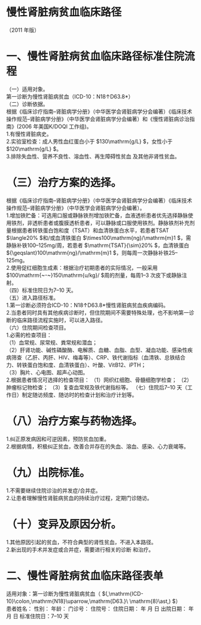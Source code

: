 # 慢性肾脏病贫血临床路径  
（2011 年版）  
# 一、慢性肾脏病贫血临床路径标准住院流程  
（一）适用对象。  
第一诊断为慢性肾脏病贫血（ICD-10：N18↑D63.8\*）  
（二）诊断依据。  
根据《临床诊疗指南–肾脏病学分册》（中华医学会肾脏病学分会编著）《临床技术操作规范–肾脏病学分册》（中华医学会肾脏病学分会编著）和《慢性肾脏病诊治指南》(2006 年美国K/DOQI 工作组)。  
1.有慢性肾脏病史。  
2.实验室检查：成人男性血红蛋白小于 $130\mathrm{g/L} $，女性小于 $120\mathrm{g/L} $。  
3.排除失血性、营养不良性、溶血性、再生障碍性贫血 及其他非肾性贫血。  
# （三）治疗方案的选择。  
根据《临床诊疗指南–肾脏病学分册》（中华医学会肾脏病学分会编著）《临床技术操作规范–肾脏病学分册》（中华医学会肾脏病学分会编著）。  
1.增加铁贮备：可选用口服或静脉铁剂增加铁贮备，血液透析患者优先选择静脉使用铁剂，非透析患者或腹膜透析患者，可以静脉或口服使用铁剂。静脉铁剂补充剂量根据患者转铁蛋白饱和度（TSAT）和血清铁蛋白水平，若患者TSAT $\langle20\% $和/或血清铁蛋白 $\times100\mathrm{ng}/\mathrm{m}1 $，需静脉补铁100–125mg/周，若患者 $\mathrm{TSAT}{\sim}20\% $，血清铁蛋白 ${\geqslant}100\mathrm{ng}/\mathrm{m}1 $，则每周一次静脉补铁25–125mg。  
2.使用促红细胞生成素：根据治疗初期患者的实际情况，一般采用 $100\mathrm{~-~}150\mathrm{u/kg}/ $周的剂量，每周1–3 次皮下或静脉注射。  
（四）标准住院日为7–10 天。  
（五）进入路径标准。  
1.第一诊断必须符合ICD-10：N18↑D63.8\*慢性肾脏病贫血疾病编码。  
2.当患者同时具有其他疾病诊断时，但住院期间不需要特殊处理，也不影响第一诊断的临床路径流程实施时，可以进入路径。  
（六）住院期间检查项目。  
1.必需的检查项目：  
（1）血常规、尿常规、粪常规和潜血；  
（2）肝肾功能、碱性磷酸酶、电解质、血糖、血脂、血型、凝血功能、感染性疾病筛查（乙肝、丙肝、HIV、梅毒等）、CRP、铁代谢指标（血清铁、总铁结合力、转铁蛋白饱和度、血清铁蛋白）、叶酸、VitB12、iPTH；  
（3）胸片、心电图、超声心动图。  
2.根据患者情况可选择的检查项目： （1）网织红细胞、骨髓细胞学检查； （2）肿瘤标记物检查； （3）复查血常规及铁代谢指标等。 （七）住院后7–10 天（工作日）制定随访频度、随访时的检查计划和治疗计划等。  
# （八）治疗方案与药物选择。  
1.纠正原发病因和可逆因素，预防贫血加重。  
2.根据病情，积极纠正贫血，改善合并存在的失血、溶血、感染、心力衰竭等。  
# （九）出院标准。  
1.不需要继续住院诊治的并发症/合并症。  
2.让患者理解慢性肾脏病贫血的持续治疗过程，定期门诊随访。  
# （十）变异及原因分析。  
1.其他原因引起的贫血，不符合典型的肾性贫血，不进入本路径。  
2.新出现的手术并发症或合并症，需要进行相关的诊断 和治疗。  
# 二、慢性肾脏病贫血临床路径表单  
适用对象：第一诊断为慢性肾脏病贫血（ $(\,\mathrm{ICD-10}\colon\,\mathrm{N18}\uparrow\,\mathrm{D63.}\ \mathrm{8}\ast\,) $）  
患者姓名：          性别：      年龄：       门诊号：        住院号：           住院日期：     年   月   日   出院日期：     年   月   日   标准住院日：7–10 天  

